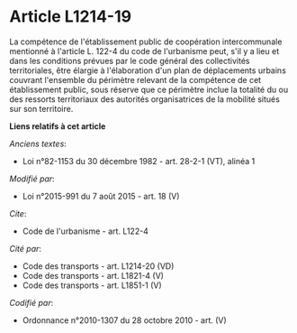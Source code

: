 # Article L1214-19

La compétence de l'établissement public de coopération intercommunale mentionné à l'article L. 122-4 du code de l'urbanisme
peut, s'il y a lieu et dans les conditions prévues par le code général des collectivités territoriales, être élargie à
l'élaboration d'un plan de déplacements urbains couvrant l'ensemble du périmètre relevant de la compétence de cet
établissement public, sous réserve que ce périmètre inclue la totalité du ou des ressorts territoriaux des autorités
organisatrices de la mobilité situés sur son territoire.

**Liens relatifs à cet article**

_Anciens textes_:

  - Loi n°82-1153 du 30 décembre 1982 - art. 28-2-1 (VT), alinéa 1

_Modifié par_:

  - Loi n°2015-991 du 7 août 2015 - art. 18 (V)

_Cite_:

  - Code de l'urbanisme - art. L122-4

_Cité par_:

  - Code des transports - art. L1214-20 (VD)
  - Code des transports - art. L1821-4 (V)
  - Code des transports - art. L1851-1 (V)

_Codifié par_:

  - Ordonnance n°2010-1307 du 28 octobre 2010 - art. (V)
